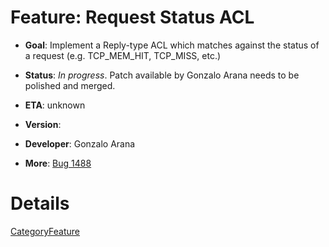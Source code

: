 # Feature: Request Status ACL

  - **Goal**: Implement a Reply-type ACL which matches against the
    status of a request (e.g. TCP\_MEM\_HIT, TCP\_MISS, etc.)

  - **Status**: *In progress*. Patch available by Gonzalo Arana needs to
    be polished and merged.

<!-- end list -->

  - **ETA**: unknown

  - **Version**:

  - **Developer**: Gonzalo Arana

  - **More**:
    [Bug 1488](http://bugs.squid-cache.org/show_bug.cgi?id=1488)

# Details

[CategoryFeature](https://wiki.squid-cache.org/action/show/Features/AclRequestStatus/CategoryFeature#)
